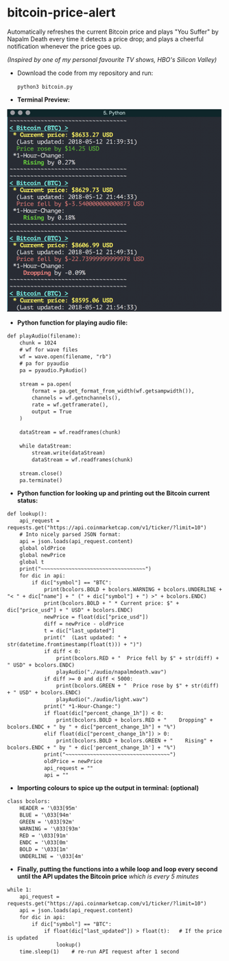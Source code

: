 # bitcoin-price-alert

Automatically refreshes the current Bitcoin price and plays "You Suffer" by Napalm Death every time it detects a price drop;
and plays a cheerful notification whenever the price goes up.

*(Inspired by one of my personal favourite TV shows, HBO's Silicon Valley)*

* Download the code from my repository and run:

    `python3 bitcoin.py`
    
    

* **Terminal Preview:**
<img src="./images/bitcoin.png" width=500>

* **Python function for playing audio file:**
```
def playAudio(filename):
    chunk = 1024
    # wf for wave files
    wf = wave.open(filename, "rb")
    # pa for pyaudio
    pa = pyaudio.PyAudio()

    stream = pa.open(
        format = pa.get_format_from_width(wf.getsampwidth()),
        channels = wf.getnchannels(),
        rate = wf.getframerate(),
        output = True
    )

    dataStream = wf.readframes(chunk)

    while dataStream:
        stream.write(dataStream)
        dataStream = wf.readframes(chunk)

    stream.close()
    pa.terminate()
```


* **Python function for looking up and printing out the Bitcoin current status:**
```
def lookup():
    api_request = requests.get("https://api.coinmarketcap.com/v1/ticker/?limit=10")
    # Into nicely parsed JSON format:
    api = json.loads(api_request.content)
    global oldPrice
    global newPrice
    global t
    print("~~~~~~~~~~~~~~~~~~~~~~~~~~~~~~~~~~")
    for dic in api:
        if dic["symbol"] == "BTC":
            print(bcolors.BOLD + bcolors.WARNING + bcolors.UNDERLINE + "< " + dic["name"] + " (" + dic["symbol"] + ") >" + bcolors.ENDC)
            print(bcolors.BOLD + " * Current price: $" + dic["price_usd"] + " USD" + bcolors.ENDC)
            newPrice = float(dic["price_usd"])
            diff = newPrice - oldPrice
            t = dic["last_updated"]
            print("  (Last updated: " + str(datetime.fromtimestamp(float(t))) + ")")
            if diff < 0:
                print(bcolors.RED + "  Price fell by $" + str(diff) + " USD" + bcolors.ENDC)
                playAudio("./audio/napalmdeath.wav")
            if diff >= 0 and diff < 5000:
                print(bcolors.GREEN + "  Price rose by $" + str(diff) + " USD" + bcolors.ENDC)
                playAudio("./audio/light.wav")
            print(" *1-Hour-Change:")
            if float(dic["percent_change_1h"]) < 0:
                print(bcolors.BOLD + bcolors.RED + "    Dropping" + bcolors.ENDC + " by " + dic["percent_change_1h"] + "%")
            elif float(dic["percent_change_1h"]) > 0:
                print(bcolors.BOLD + bcolors.GREEN + "    Rising" + bcolors.ENDC + " by " + dic['percent_change_1h'] + "%")
            print("~~~~~~~~~~~~~~~~~~~~~~~~~~~~~~~~~~")
            oldPrice = newPrice
            api_request = ""
            api = ""
```

* **Importing colours to spice up the output in terminal: (optional)**
```
class bcolors:
    HEADER = '\033[95m'
    BLUE = '\033[94m'
    GREEN = '\033[92m'
    WARNING = '\033[93m'
    RED = '\033[91m'
    ENDC = '\033[0m'
    BOLD = '\033[1m'
    UNDERLINE = '\033[4m'

```

* **Finally, putting the functions into a while loop and loop every second until the API updates the Bitcoin price**
*which is every 5 minutes*
```
while 1:
    api_request = requests.get("https://api.coinmarketcap.com/v1/ticker/?limit=10")
    api = json.loads(api_request.content)
    for dic in api:
        if dic["symbol"] == "BTC":
            if float(dic["last_updated"]) > float(t):   # If the price is updated
                lookup()
    time.sleep(1)    # re-run API request after 1 second
```
